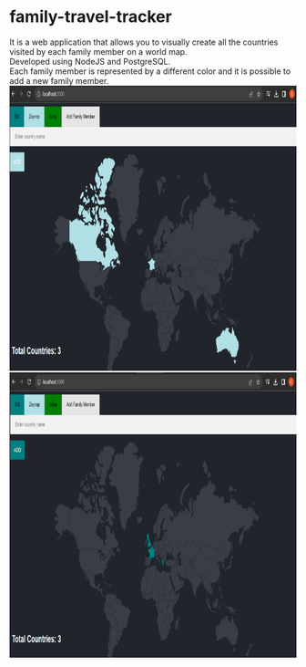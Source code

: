 # family-travel-tracker

It is a web application that allows you to visually create all the countries visited by each family member on a world map.  
Developed using NodeJS and PostgreSQL.  
Each family member is represented by a different color and it is possible to add a new family member.  
<img src="images/zeynep.png" width = "600" height="500">  
<img src="images/elif.png" width = "600" height="500">  

